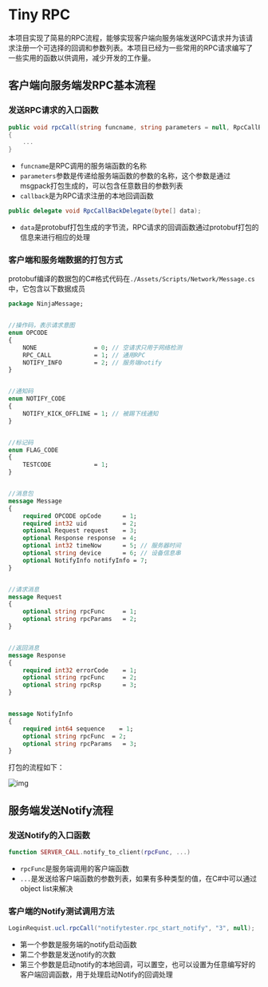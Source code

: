 # Tiny RPC

本项目实现了简易的RPC流程，能够实现客户端向服务端发送RPC请求并为该请求注册一个可选择的回调和参数列表。本项目已经为一些常用的RPC请求编写了一些实用的函数以供调用，减少开发的工作量。

## 客户端向服务端发RPC基本流程

### 发送RPC请求的入口函数

```csharp
public void rpcCall(string funcname, string parameters = null, RpcCallBackDelegate callback = null)
{
    ...
}
```

- `funcname`是RPC调用的服务端函数的名称
- `parameters`参数是传递给服务端函数的参数的名称，这个参数是通过msgpack打包生成的，可以包含任意数目的参数列表
- `callback`是为RPC请求注册的本地回调函数

```csharp
public delegate void RpcCallBackDelegate(byte[] data);
```

- `data`是protobuf打包生成的字节流，RPC请求的回调函数通过protobuf打包的信息来进行相应的处理

### 客户端和服务端数据的打包方式

protobuf编译的数据包的C#格式代码在`./Assets/Scripts/Network/Message.cs`中，它包含以下数据成员

```protobuf
package NinjaMessage;


//操作码，表示请求意图
enum OPCODE
{
    NONE                = 0; // 空请求只用于网络检测
    RPC_CALL            = 1; // 通用RPC
    NOTIFY_INFO         = 2; // 服务端notify
}


//通知码
enum NOTIFY_CODE
{
    NOTIFY_KICK_OFFLINE = 1; // 被踢下线通知
}


//标记码
enum FLAG_CODE
{
    TESTCODE            = 1;
}


//消息包
message Message
{
    required OPCODE opCode      = 1;
    required int32 uid          = 2;
    optional Request request    = 3;
    optional Response response  = 4;
    optional int32 timeNow      = 5; // 服务器时间
    optional string device      = 6; // 设备信息串
    optional NotifyInfo notifyInfo = 7;
}


//请求消息
message Request
{
    optional string rpcFunc     = 1;
    optional string rpcParams   = 2;
}


//返回消息
message Response
{
    required int32 errorCode    = 1;
    optional string rpcFunc     = 2;
    optional string rpcRsp      = 3;
}


message NotifyInfo
{
    required int64 sequence    = 1;
    optional string rpcFunc  = 2;
    optional string rpcParams   = 3;
}

```

打包的流程如下：

![img](./img/客户端打包流程.png)

## 服务端发送Notify流程

### 发送Notify的入口函数

```lua
function SERVER_CALL.notify_to_client(rpcFunc, ...)
```

- `rpcFunc`是服务端调用的客户端函数
- `...`是发送给客户端函数的参数列表，如果有多种类型的值，在C#中可以通过object list来解决

### 客户端的Notify测试调用方法

```C#
LoginRequist.ucl.rpcCall("notifytester.rpc_start_notify", "3", null);
```

- 第一个参数是服务端的notify启动函数
- 第二个参数是发送notify的次数
- 第三个参数是启动notify的本地回调，可以置空，也可以设置为任意编写好的客户端回调函数，用于处理启动Notify的回调处理


